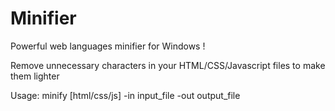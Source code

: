 # Minifier
Powerful web languages minifier for Windows !

Remove unnecessary characters in your HTML/CSS/Javascript files to make them lighter

Usage:
    minify [html/css/js] -in input_file -out output_file
